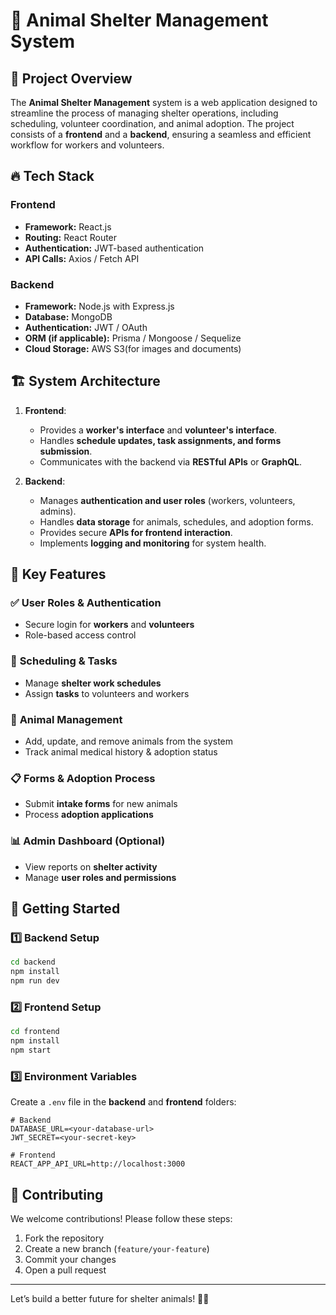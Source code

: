 # 🐾 Animal Shelter Management System

## 📌 Project Overview

The **Animal Shelter Management** system is a web application designed to streamline the process of managing shelter operations, including scheduling, volunteer coordination, and animal adoption. The project consists of a **frontend** and a **backend**, ensuring a seamless and efficient workflow for workers and volunteers.

## 🔥 Tech Stack

### **Frontend**

- **Framework:** React.js
- **Routing:** React Router
- **Authentication:** JWT-based authentication
- **API Calls:** Axios / Fetch API

### **Backend**

- **Framework:** Node.js with Express.js
- **Database:** MongoDB
- **Authentication:** JWT / OAuth
- **ORM (if applicable):** Prisma / Mongoose / Sequelize
- **Cloud Storage:** AWS S3(for images and documents)

## 🏗️ System Architecture

1. **Frontend**:

   - Provides a **worker's interface** and **volunteer's interface**.
   - Handles **schedule updates, task assignments, and forms submission**.
   - Communicates with the backend via **RESTful APIs** or **GraphQL**.

2. **Backend**:
   - Manages **authentication and user roles** (workers, volunteers, admins).
   - Handles **data storage** for animals, schedules, and adoption forms.
   - Provides secure **APIs for frontend interaction**.
   - Implements **logging and monitoring** for system health.

## 📌 Key Features

### ✅ **User Roles & Authentication**

- Secure login for **workers** and **volunteers**
- Role-based access control

### 📆 **Scheduling & Tasks**

- Manage **shelter work schedules**
- Assign **tasks** to volunteers and workers

### 🐶 **Animal Management**

- Add, update, and remove animals from the system
- Track animal medical history & adoption status

### 📋 **Forms & Adoption Process**

- Submit **intake forms** for new animals
- Process **adoption applications**

### 📊 **Admin Dashboard (Optional)**

- View reports on **shelter activity**
- Manage **user roles and permissions**

## 🚀 Getting Started

### **1️⃣ Backend Setup**

```sh
cd backend
npm install
npm run dev
```

### **2️⃣ Frontend Setup**

```sh
cd frontend
npm install
npm start
```

### **3️⃣ Environment Variables**

Create a `.env` file in the **backend** and **frontend** folders:

```env
# Backend
DATABASE_URL=<your-database-url>
JWT_SECRET=<your-secret-key>
```

```env
# Frontend
REACT_APP_API_URL=http://localhost:3000
```

## 📌 Contributing

We welcome contributions! Please follow these steps:

1. Fork the repository
2. Create a new branch (`feature/your-feature`)
3. Commit your changes
4. Open a pull request

---

Let’s build a better future for shelter animals! 🐾🚀
